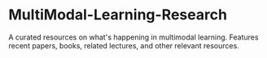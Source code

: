 # MultiModal-Learning-Research
A curated resources on what's happening in multimodal learning. Features recent papers, books, related lectures, and other relevant resources.
